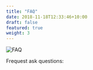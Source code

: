 ```yaml
---
title: "FAQ"
date: 2018-11-18T12:33:46+10:00
draft: false
featured: true
weight: 3
---
```


![FAQ](/images/show/show_4.JPG)

Frequest ask questions:
